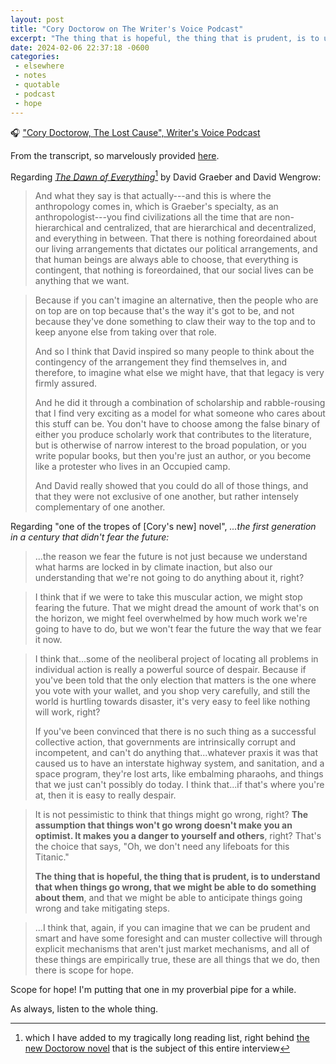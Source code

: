 ```yaml
---
layout: post
title: "Cory Doctorow on The Writer's Voice Podcast"
excerpt: "The thing that is hopeful, the thing that is prudent, is to understand that when things go wrong, that we might be able to do something about them"
date: 2024-02-06 22:37:18 -0600
categories: 
 - elsewhere
 - notes
 - quotable
 - podcast
 - hope
---
```


🎧️ ["Cory Doctorow, The Lost Cause", Writer's Voice Podcast](https://www.writersvoice.net/2024/01/cory-doctorow-the-lost-cause/ "Cory Doctorow, The Lost Cause, Writer's Voice Podcast")

From the transcript, so marvelously provided [here](https://docs.google.com/document/d/18HhhEaVHe9V5UasS232NxP1A9kfqgu-F5ZjoE_-wv2o/edit "Interview Transcript: Cory Doctorow THE LOST CAUSE - Google Docs").

Regarding _[The Dawn of Everything](https://us.macmillan.com/books/9780374157357/thedawnofeverything)_[^1] by David Graeber and David Wengrow:

> And what they say is that actually---and this is where the anthropology comes in, which is Graeber's specialty, as an anthropologist---you find civilizations all the time that are non-hierarchical and centralized, that are hierarchical and decentralized, and everything in between. That there is nothing foreordained about our living arrangements that dictates our political arrangements, and that human beings are always able to choose, that everything is contingent, that nothing is foreordained, that our social lives can be anything that we want.

> Because if you can't imagine an alternative, then the people who are on top are on top because that's the way it's got to be, and not because they've done something to claw their way to the top and to keep anyone else from taking over that role.
> 
> And so I think that David inspired so many people to think about the contingency of the arrangement they find themselves in, and therefore, to imagine what else we might have, that that legacy is very firmly assured.
> 
> And he did it through a combination of scholarship and rabble-rousing that I find very exciting as a model for what someone who cares about this stuff can be. You don't have to choose among the false binary of either you produce scholarly work that contributes to the literature, but is otherwise of narrow interest to the broad population, or you write popular books, but then you're just an author, or you become like a protester who lives in an Occupied camp.
> 
> And David really showed that you could do all of those things, and that they were not exclusive of one another, but rather intensely complementary of one another.

Regarding "one of the tropes of [Cory's new] novel", _...the first generation in a century that didn't fear the future:_

> ...the reason we fear the future is not just because we understand what harms are locked in by climate inaction, but also our understanding that we're not going to do anything about it, right?

> I think that if we were to take this muscular action, we might stop fearing the future. That we might dread the amount of work that's on the horizon, we might feel overwhelmed by how much work we're going to have to do, but we won't fear the future the way that we fear it now.

> I think that...some of the neoliberal project of locating all problems in individual action is really a powerful source of despair. Because if you've been told that the only election that matters is the one where you vote with your wallet, and you shop very carefully, and still the world is hurtling towards disaster, it's very easy to feel like nothing will work, right?
> 
> If you've been convinced that there is no such thing as a successful collective action, that governments are intrinsically corrupt and incompetent, and can't do anything that...whatever praxis it was that caused us to have an interstate highway system, and sanitation, and a space program, they're lost arts, like embalming pharaohs, and things that we just can't possibly do today. I think that...if that's where you're at, then it is easy to really despair.

> It is not pessimistic to think that things might go wrong, right? **The assumption that things won't go wrong doesn't make you an optimist. It makes you a danger to yourself and others**, right? That's the choice that says, "Oh, we don't need any lifeboats for this Titanic."
> 
> **The thing that is hopeful, the thing that is prudent, is to understand that when things go wrong, that we might be able to do something about them**, and that we might be able to anticipate things going wrong and take mitigating steps.
 
> ...I think that, again, if you can imagine that we can be prudent and smart and have some foresight and can muster collective will through explicit mechanisms that aren't just market mechanisms, and all of these things are empirically true, these are all things that we do, then there is scope for hope.

Scope for hope! I'm putting that one in my proverbial pipe for a while.

As always, listen to the whole thing.

[^1]: which I have added to my tragically long reading list, right behind [the new Doctorow novel](https://us.macmillan.com/books/9781250865939/thelostcause) that is the subject of this entire interview
